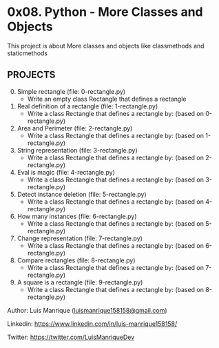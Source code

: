 # 0x08. Python - More Classes and Objects
This project is about More classes and objects like classmethods and staticmethods

## PROJECTS
0. Simple rectangle (file: 0-rectangle.py)
	- Write an empty class Rectangle that defines a rectangle
1. Real definition of a rectangle (file: 1-rectangle.py)
	- Write a class Rectangle that defines a rectangle by: (based on 0-rectangle.py)
2. Area and Perimeter (file: 2-rectangle.py)
	- Write a class Rectangle that defines a rectangle by: (based on 1-rectangle.py)
3. String representation (file: 3-rectangle.py)
	- Write a class Rectangle that defines a rectangle by: (based on 2-rectangle.py)
4. Eval is magic (file: 4-rectangle.py)
	- Write a class Rectangle that defines a rectangle by: (based on 3-rectangle.py)
5. Detect instance deletion (file: 5-rectangle.py)
	- Write a class Rectangle that defines a rectangle by: (based on 4-rectangle.py)
6. How many instances (file: 6-rectangle.py)
	- Write a class Rectangle that defines a rectangle by: (based on 5-rectangle.py)
7. Change representation (file: 7-rectangle.py)
	- Write a class Rectangle that defines a rectangle by: (based on 6-rectangle.py)
8. Compare rectangles (file: 8-rectangle.py)
	- Write a class Rectangle that defines a rectangle by: (based on 7-rectangle.py)
9. A square is a rectangle (file: 9-rectangle.py)
	- Write a class Rectangle that defines a rectangle by: (based on 8-rectangle.py)


Author: Luis Manrique (luismanrique158158@gmail.com)

Linkedin: https://www.linkedin.com/in/luis-manrique158158/

Twitter: https://twitter.com/LuisManriqueDev
